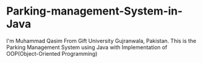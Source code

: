# Parking-management-System-in-Java
I'm Muhammad Qasim From Gift University Gujranwala, Pakistan. This is the Parking Management System using Java with Implementation of  OOP(Object-Oriented Programming)

